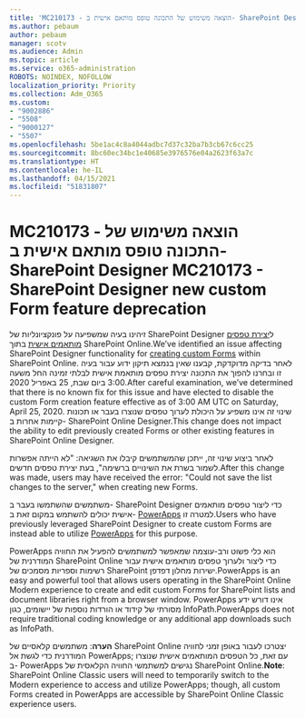 ```yaml
---
title: 'MC210173 - הוצאה משימוש של התכונה טופס מותאם אישית ב- SharePoint Designer '
ms.author: pebaum
author: pebaum
manager: scotv
ms.audience: Admin
ms.topic: article
ms.service: o365-administration
ROBOTS: NOINDEX, NOFOLLOW
localization_priority: Priority
ms.collection: Adm_O365
ms.custom:
- "9002886"
- "5508"
- "9000127"
- "5507"
ms.openlocfilehash: 5be1ac4c8a4044adbc7d37c32ba7b3cb67c6cc25
ms.sourcegitcommit: 8bc60ec34bc1e40685e3976576e04a2623f63a7c
ms.translationtype: HT
ms.contentlocale: he-IL
ms.lasthandoff: 04/15/2021
ms.locfileid: "51831807"
---
```

# <a name="mc210173---sharepoint-designer-new-custom-form-feature-deprecation"></a><span data-ttu-id="9de81-102">MC210173 - הוצאה משימוש של התכונה טופס מותאם אישית ב- SharePoint Designer </span><span class="sxs-lookup"><span data-stu-id="9de81-102">MC210173 - SharePoint Designer new custom Form feature deprecation</span></span>

<span data-ttu-id="9de81-103">זיהינו בעיה שמשפיעה על פונקציונליות של SharePoint Designer ל[יצירת טפסים מותאמים אישית](https://support.microsoft.com/en-us/office/create-a-custom-list-form-using-sharepoint-designer-917d8fdb-ee00-4441-adb3-a94612d1d105?ui=en-us&rs=en-us&ad=us#bm2) בתוך SharePoint Online.</span><span class="sxs-lookup"><span data-stu-id="9de81-103">We’ve identified an issue affecting SharePoint Designer functionality for [creating custom Forms](https://support.microsoft.com/en-us/office/create-a-custom-list-form-using-sharepoint-designer-917d8fdb-ee00-4441-adb3-a94612d1d105?ui=en-us&rs=en-us&ad=us#bm2) within SharePoint Online.</span></span> <span data-ttu-id="9de81-104">לאחר בדיקה מדוקדקת, קבענו שאין בנמצא תיקון ידוע עבור בעיה זו ובחרנו להפוך את התכונה יצירת טפסים מותאמת אישית לבלתי זמינה החל משעה 3:00 ביום שבת, 25 באפריל 2020.</span><span class="sxs-lookup"><span data-stu-id="9de81-104">After careful examination, we’ve determined that there is no known fix for this issue and have elected to disable the custom Form creation feature effective as of 3:00 AM UTC on Saturday, April 25, 2020.</span></span> <span data-ttu-id="9de81-105">שינוי זה אינו משפיע על היכולת לערוך טפסים שנוצרו בעבר או תכונות קיימות אחרות ב- SharePoint Online Designer.</span><span class="sxs-lookup"><span data-stu-id="9de81-105">This change does not impact the ability to edit previously created Forms or other existing features in SharePoint Online Designer.</span></span>

<span data-ttu-id="9de81-106">לאחר ביצוע שינוי זה, ייתכן שהמשתמשים קיבלו את השגיאה: "לא הייתה אפשרות לשמור בשרת את השינויים ברשימה", בעת יצירת טפסים חדשים.</span><span class="sxs-lookup"><span data-stu-id="9de81-106">After this change was made, users may have received the error: "Could not save the list changes to the server," when creating new Forms.</span></span>

<span data-ttu-id="9de81-107">משתמשים שהשתמשו בעבר ב- SharePoint Designer כדי ליצור טפסים מותאמים אישית יכולים להשתמש במקום זאת ב- [PowerApps](https://docs.microsoft.com/powerapps/maker/canvas-apps/customize-list-form) למטרה זו.</span><span class="sxs-lookup"><span data-stu-id="9de81-107">Users who have previously leveraged SharePoint Designer to create custom Forms are instead able to utilize [PowerApps](https://docs.microsoft.com/powerapps/maker/canvas-apps/customize-list-form) for this purpose.</span></span>

<span data-ttu-id="9de81-108">PowerApps הוא כלי פשוט ורב-עוצמה שמאפשר למשתמשים להפעיל את החוויה המודרנית של SharePoint Online כדי ליצור ולערוך טפסים מותאמים אישית עבור רשימות וספריות מסמכים של SharePoint ישירות מחלון דפדפן.</span><span class="sxs-lookup"><span data-stu-id="9de81-108">PowerApps is an easy and powerful tool that allows users operating in the SharePoint Online Modern experience to create and edit custom Forms for SharePoint lists and document libraries right from a browser window.</span></span> <span data-ttu-id="9de81-109">PowerApps אינו דורש ידע מסורתי של קידוד או הורדות נוספות של יישומים, כגון InfoPath.</span><span class="sxs-lookup"><span data-stu-id="9de81-109">PowerApps does not require traditional coding knowledge or any additional app downloads such as InfoPath.</span></span>

<span data-ttu-id="9de81-110">**הערה**: משתמשים קלאסיים של SharePoint Online יצטרכו לעבור באופן זמני לחוויה המודרנית כדי לגשת אל PowerApps; עם זאת, כל הטפסים המותאמים אישית שנוצרו ב- PowerApps נגישים למשתמשי החוויה הקלאסית של SharePoint Online.</span><span class="sxs-lookup"><span data-stu-id="9de81-110">**Note**: SharePoint Online Classic users will need to temporarily switch to the Modern experience to access and utilize PowerApps; though, all custom Forms created in PowerApps are accessible by SharePoint Online Classic experience users.</span></span>
